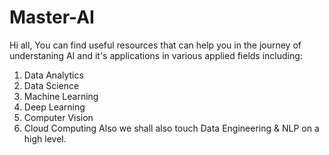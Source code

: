 # Master-AI

Hi all, 
You can find useful resources that can help you in the journey of understaning AI and it's applications in various applied fields including:
1. Data Analytics
2. Data Science
3. Machine Learning
4. Deep Learning
5. Computer Vision
6. Cloud Computing
Also we shall also touch Data Engineering & NLP on a high level.
